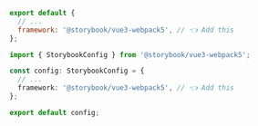 <!-- TODO: Vet this example for CSF Factory compatibility -->

```js filename=".storybook/main.js" renderer="vue" language="js"
export default {
  // ...
  framework: '@storybook/vue3-webpack5', // 👈 Add this
};
```

```ts filename=".storybook/main.ts" renderer="vue" language="ts"
import { StorybookConfig } from '@storybook/vue3-webpack5';

const config: StorybookConfig = {
  // ...
  framework: '@storybook/vue3-webpack5', // 👈 Add this
};

export default config;
```
